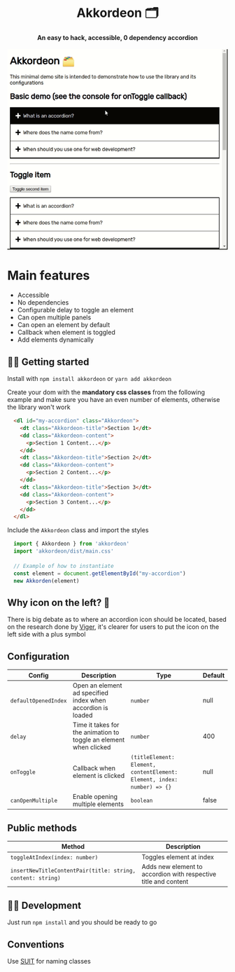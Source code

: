 <h1 align="center">
  <br>Akkordeon 🗂️
  <br>
</h1>

<h4 align="center">An easy to hack, accessible, 0 dependency accordion</h4>

![Demo](./demo.gif)

# Main features

- Accessible
- No dependencies
- Configurable delay to toggle an element
- Can open multiple panels
- Can open an element by default
- Callback when element is toggled
- Add elements dynamically

## 🚶‍♂️ Getting started

Install with
`npm install akkordeon` or `yarn add akkordeon`

Create your dom with the **mandatory css classes** from the following example and make sure you have an even number of elements, otherwise the library won't work
```html
  <dl id="my-accordion" class="Akkordeon">
    <dt class="Akkordeon-title">Section 1</dt>
    <dd class="Akkordeon-content">
      <p>Section 1 Content...</p>
    </dd>
    <dt class="Akkordeon-title">Section 2</dt>
    <dd class="Akkordeon-content">
      <p>Section 2 Content...</p>
    </dd>
    <dt class="Akkordeon-title">Section 3</dt>
    <dd class="Akkordeon-content">
      <p>Section 3 Content...</p>
    </dd>
  </dl>
```

Include the `Akkordeon` class and import the styles

```javascript
  import { Akkordeon } from 'akkordeon'
  import 'akkordeon/dist/main.css'

  // Example of how to instantiate
  const element = document.getElementById("my-accordion")
  new Akkorden(element)
```

## Why icon on the left? 🤷

There is big debate as to where an accordion icon should be located, based on the research done by [Viger](https://www.viget.com/articles/testing-accordion-menu-designs-iconography/), it's clearer for users to put the icon on the left side with a plus symbol

## Configuration

|Config|Description|Type|Default|
|----|----|----|----|
|`defaultOpenedIndex`|Open an element ad specified index when accordion is loaded|`number`|null|
|`delay`|Time it takes for the animation to toggle an element when clicked|`number`|400|
|`onToggle`|Callback when element is clicked|`(titleElement: Element, contentElement: Element, index: number) => {}`|null|
|`canOpenMultiple`|Enable opening multiple elements|`boolean`|false|

## Public methods

|Method|Description|
|----|----|
|`toggleAtIndex(index: number)`|Toggles element at index|
|`insertNewTitleContentPair(title: string, content: string)`|Adds new element to accordion with respective title and content|

## 👨‍💻 Development

Just run `npm install` and you should be ready to go

## Conventions

Use [SUIT](http://suitcss.github.com) for naming classes
